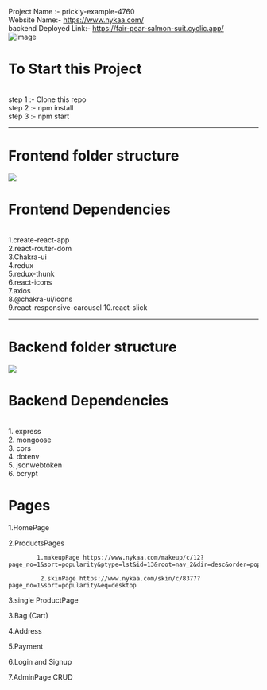 Project Name :- prickly-example-4760
<br/>
Website Name:- https://www.nykaa.com/ 
<br/>
backend Deployed Link:- https://fair-pear-salmon-suit.cyclic.app/
<br/>
![image](https://user-images.githubusercontent.com/104342116/212825641-5331b014-f50f-4e45-8364-d2956f9258c7.png)

<h1>To Start this Project</h1><br/>
step 1 :- Clone this repo <br/>
step 2 :- npm install <br/>
step 3 :- npm start <br/>
<hr/>
<h1>Frontend folder structure</h1>
<img src="https://user-images.githubusercontent.com/104342116/212833919-281ebf85-bb2d-4818-8c86-cdaacdc570f5.png"/>
<h1>Frontend Dependencies</h1> <br/>
1.create-react-app <br/>
2.react-router-dom <br/>
3.Chakra-ui <br/>
4.redux <br/>
5.redux-thunk <br/>
6.react-icons <br/>
7.axios <br/>
8.@chakra-ui/icons <br/>
9.react-responsive-carousel
10.react-slick 
<hr/>
<h1>Backend folder structure</h1>
<img src="https://user-images.githubusercontent.com/104342116/212834128-ef5d4918-a865-48da-b317-02a4aa1c3459.png"/>
<h1>Backend Dependencies </h1> <br/>
1. express <br/>
2. mongoose <br/>
3. cors <br/>
4. dotenv <br/>
5. jsonwebtoken <br/>
6. bcrypt <br/>



<h1>Pages</h1>

1.HomePage <br/>

2.ProductsPages

            1.makeupPage https://www.nykaa.com/makeup/c/12?page_no=1&sort=popularity&ptype=lst&id=13&root=nav_2&dir=desc&order=popularity&eq=desktop

             2.skinPage https://www.nykaa.com/skin/c/8377?page_no=1&sort=popularity&eq=desktop

3.single ProductPage

3.Bag (Cart)

4.Address

5.Payment

6.Login and Signup

7.AdminPage CRUD